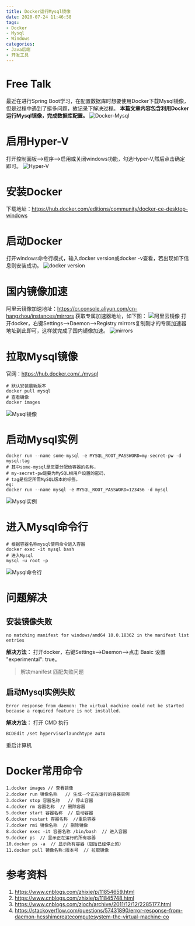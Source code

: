 ```yaml
---
title: Docker运行Mysql镜像
date: 2020-07-24 11:46:58
tags:
- Docker
- Mysql
- Windows
categories: 
- Java后端
- 开发工具
---
```

# Free Talk
最近在进行Spring Boot学习，在配置数据库时想要使用Docker下载Mysql镜像，但是过程中遇到了挺多问题，故记录下解决过程。
**本篇文章内容包含利用Docker运行Mysql镜像，完成数据库配置。**
![Docker-Mysql](https://s1.ax1x.com/2020/07/24/UjmpMq.png)
<!--more-->
# 启用Hyper-V
打开控制面板-->程序-->启用或关闭windows功能，勾选Hyper-V,然后点击确定即可。
![Hyper-V](https://s1.ax1x.com/2020/07/24/Ujm2yq.png)
# 安装Docker
下载地址：https://hub.docker.com/editions/community/docker-ce-desktop-windows
# 启动Docker
打开windows命令行模式，输入docker version或docker -v查看，若出现如下信息则安装成功。
![docker version](https://s1.ax1x.com/2020/07/24/UjnQcn.png)
# 国内镜像加速
阿里云镜像加速地址：https://cr.console.aliyun.com/cn-hangzhou/instances/mirrors
获取专属加速器地址，如下图：
![阿里云镜像](https://s1.ax1x.com/2020/07/24/UjuCUU.png)
打开docker，右键Settings-->Daemon-->Registry mirrors复制刚才的专属加速器地址到此即可，这样就完成了国内镜像加速。
![mirrors](https://s1.ax1x.com/2020/07/24/UjuFC4.png)


# 拉取Mysql镜像
官网：https://hub.docker.com/_/mysql
```
# 默认安装最新版本
docker pull mysql
# 查看镜像
docker images
```
![Mysql镜像](https://s1.ax1x.com/2020/07/24/UjulPe.png)

# 启动Mysql实例
```
docker run --name some-mysql -e MYSQL_ROOT_PASSWORD=my-secret-pw -d mysql:tag
# 其中some-mysql是您要分配给容器的名称，
# my-secret-pw是要为MySQL根用户设置的密码，
# tag是指定所需MySQL版本的标签。
eg:
docker run --name mysql -e MYSQL_ROOT_PASSWORD=123456 -d mysql
```
![Mysql实例](https://s1.ax1x.com/2020/07/24/UjKGYF.png)

# 进入Mysql命令行
```
# 根据容器名称mysql使用命令进入容器
docker exec -it mysql bash
# 进入Mysql
mysql -u root -p
```
![Mysql命令行](https://s1.ax1x.com/2020/07/24/UjK0w6.png)

# 问题解决
## 安装镜像失败
```
no matching manifest for windows/amd64 10.0.18362 in the manifest list entries
```
**解决方法：**
打开docker，右键Settings-->Daemon-->点击 Basic 设置 "experimental": true。
> 解决manifest 匹配失败问题

## 启动Mysql实例失败
```
Error response from daemon: The virtual machine could not be started because a required feature is not installed.
```
**解决方法：**
打开 CMD 执行
```
BCDEdit /set hypervisorlaunchtype auto
```
重启计算机

# Docker常用命令
```
1.docker images // 查看镜像
2.docker run 镜像名称   // 生成一个正在运行的容器实例
3.docker stop 容器名称   // 停止容器
4.docker rm 容器名称  // 删除容器
5.docker start 容器名称  // 启动容器
6.docker restart 容器名称  //重启容器
7.docker rmi 镜像名称  // 删除镜像
8.docker exec -it 容器名称 /bin/bash  // 进入容器
9.docker ps  // 显示正在运行的所有容器
10.docker ps -a  // 显示所有容器（包括已经停止的）
11.docker pull 镜像名称:版本号  // 拉取镜像
```

# 参考资料
1. https://www.cnblogs.com/zhixie/p/11854659.html
2. https://www.cnblogs.com/zhixie/p/11845748.html
3. https://www.cnblogs.com/zjoch/archive/2011/12/12/2285177.html
4. https://stackoverflow.com/questions/57431890/error-response-from-daemon-hcsshimcreatecomputesystem-the-virtual-machine-co